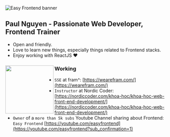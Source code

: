 ![Easy Frontend banner](https://res.cloudinary.com/kimwy/image/upload/v1598840121/easyfrontend/easy-frontend-banner-cropped_yjw0g0.jpg)

## Paul Nguyen - Passionate Web Developer, Frontend Trainer

- Open and friendly.
- Love to learn new things, especially things related to Frontend stacks.
- Enjoy working with ReactJS ❤

### Working <a href="https://github.com/paulnguyen-mn"><img align="left" width="auto" height="150" src="https://res.cloudinary.com/kimwy/image/upload/v1598840300/easyfrontend/programming_hgngx9.png"></a>

- `SSE` at fram^: [https://wearefram.com/](https://wearefram.com/)
- `Instructor` at Nordic Coder: [https://nordiccoder.com/khoa-hoc/khoa-hoc-web-front-end-development/](https://nordiccoder.com/khoa-hoc/khoa-hoc-web-front-end-development/)
- `Owner` of a `more than 5k subs` Youtube Channel sharing about Frontend: `Easy Frontend` [https://youtube.com/easyfrontend](https://youtube.com/easyfrontend?sub_confirmation=1)
